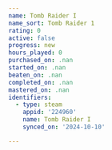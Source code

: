 ```yaml
---
name: Tomb Raider I
name_sort: Tomb Raider 1
rating: 0
active: false
progress: new
hours_played: 0
purchased_on: .nan
started_on: .nan
beaten_on: .nan
completed_on: .nan
mastered_on: .nan
identifiers:
  - type: steam
    appid: '224960'
    name: Tomb Raider I
    synced_on: '2024-10-10'

---
```

